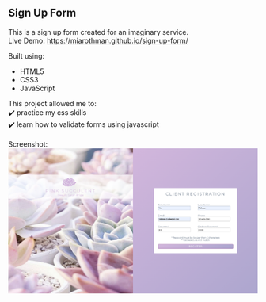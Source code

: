 ## Sign Up Form
This is a sign up form created for an imaginary service.  
Live Demo: https://miarothman.github.io/sign-up-form/

Built using:
- HTML5
- CSS3
- JavaScript

This project allowed me to:   
✔️ practice my css skills <br>
✔️ learn how to validate forms using javascript <br>
<br>
Screenshot:
<img src="images/screenshot1.png">
